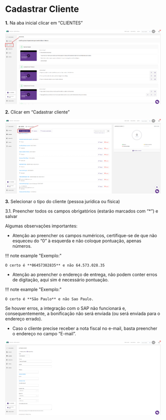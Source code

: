 # Cadastrar Cliente

**1.** Na aba inicial clicar em “CLIENTES”

![cadastro 1](/assets/images/cadastro_bonificacao_1.png#center)

**2.** Clicar em “Cadastrar cliente”

![cadastro 2](/assets/images/cadastro_bonificacao_2.png#center)

**3.** Selecionar o tipo do cliente (pessoa jurídica ou física)

3.1.  Preencher todos os campos obrigatórios (estarão marcados com “*”) e salvar

Algumas observações importantes:

- Atenção ao preencher os campos numéricos, certifique-se de que não esqueceu do “0” à esquerda e não coloque pontuação, apenas números.

!!! note example "Exemplo:"

    O certo é **06457302835** e não 64.573.028.35

- Atenção ao preencher o endereço de entrega, não podem conter erros de digitação, aqui sim é necessário pontuação.

!!! note example "Exemplo:"

    O certo é **São Paulo** e não Sao Paulo.

Se houver erros, a integração com o SAP não funcionará e, consequentemente, a bonificação não será enviada (ou será enviada para o endereço errado).

- Caso o cliente precise receber a nota fiscal no e-mail, basta preencher o endereço no campo “E-mail”.

![cadastro 3](/assets/images/cadastro_bonificacao_3.png#center)